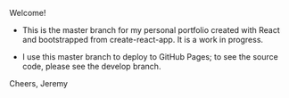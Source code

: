 Welcome!

- This is the master branch for my personal portfolio created with React and bootstrapped from create-react-app. It is a work in progress.

- I use this master branch to deploy to GitHub Pages; to see the source code, please see the develop branch.

Cheers,
Jeremy

